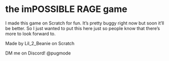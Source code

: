 # the imPOSSIBLE RAGE game

I made this game on Scratch for fun. It’s pretty buggy right now but soon it’ll be better. So I just wanted to put this here just so people know that there’s more to look forward to.



Made by Lil_2_Beanie on Scratch

DM me on Discord! @pugmode
